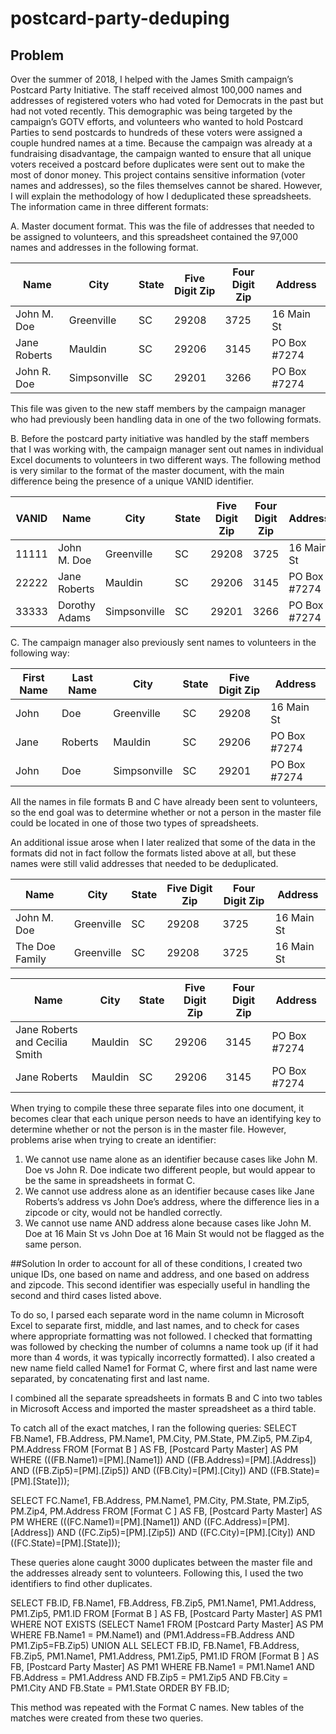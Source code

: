 # postcard-party-deduping
## Problem 
Over the summer of 2018, I helped with the James Smith campaign’s Postcard Party Initiative. The staff received almost 100,000 names and addresses of registered voters who had voted for Democrats in the past but had not voted recently. This demographic was being targeted by the campaign’s GOTV efforts, and volunteers who wanted to hold Postcard Parties to send postcards to hundreds of these voters were assigned a couple hundred names at a time. Because the campaign was already at a fundraising disadvantage, the campaign wanted to ensure that all unique voters received a postcard before duplicates were sent out to make the most of donor money. 
This project contains sensitive information (voter names and addresses), so the files themselves cannot be shared. However, I will explain the methodology of how I deduplicated these spreadsheets.
The information came in three different formats:

A.	Master document format. This was the file of addresses that needed to be assigned to volunteers, and this spreadsheet contained the 97,000 names and addresses in the following format. 

| Name | City | State | Five Digit Zip | Four Digit Zip | Address |
| ------------- | ------------- | ------------- | ------------- | ------------- | ------------- |
| John M. Doe   | Greenville  | SC | 29208 | 3725 | 16 Main St |
| Jane Roberts | Mauldin | SC | 29206 | 3145	| PO Box #7274 |
| John R. Doe | Simpsonville	| SC	| 29201	|3266	| PO Box #7274 |

This file was given to the new staff members by the campaign manager who had previously been handling data in one of the two following formats.

B.	Before the postcard party initiative was handled by the staff members that I was working with, the campaign manager sent out names in individual Excel documents to volunteers in two different ways. The following method is very similar to the format of the master document, with the main difference being the presence of a unique VANID identifier. 

| VANID	| Name | City | State | Five Digit Zip | Four Digit Zip | Address |
| ------------- | ------------- | ------------- | ------------- | ------------- | ------------- | ------------- |
|11111	| John M. Doe	| Greenville |	SC |	29208	| 3725	| 16 Main St |
|22222	| Jane Roberts | Mauldin |	SC	| 29206 |	3145 |	PO Box #7274 |
|33333	| Dorothy Adams |	Simpsonville | SC	| 29201	| 3266	| PO Box #7274 |

C.	The campaign manager also previously sent names to volunteers in the following way:

| First Name	| Last Name	| City	| State |	Five Digit Zip |	Address |
| ------------- | ------------- | ------------- | ------------- | ------------- | ------------- |
|John | 	Doe	| Greenville	| SC	|29208	| 16 Main St |
|Jane |	Roberts	| Mauldin	| SC	|29206	| PO Box #7274 |
|John	| Doe	| Simpsonville	| SC	|29201	| PO Box #7274 |

All the names in file formats B and C have already been sent to volunteers, so the end goal was to determine whether or not a person in the master file could be located in one of those two types of spreadsheets. 

An additional issue arose when I later realized that some of the data in the formats did not in fact follow the formats listed above at all, but these names were still valid addresses that needed to be deduplicated.

| Name | City | State | Five Digit Zip | Four Digit Zip | Address |
| ------------- | ------------- | ------------- | ------------- | ------------- | ------------- |
| John M. Doe   | Greenville  | SC | 29208 | 3725 | 16 Main St |
| The Doe Family  | Greenville  | SC | 29208 | 3725 | 16 Main St |


| Name | City | State | Five Digit Zip | Four Digit Zip | Address |
| ------------- | ------------- | ------------- | ------------- | ------------- | ------------- |
| Jane Roberts and Cecilia Smith | Mauldin | SC | 29206 | 3145	| PO Box #7274 |
| Jane Roberts | Mauldin | SC | 29206 | 3145	| PO Box #7274 |

When trying to compile these three separate files into one document, it becomes clear that each unique person needs to have an identifying key to determine whether or not the person is in the master file. However, problems arise when trying to create an identifier:
1)	We cannot use name alone as an identifier because cases like John M. Doe vs John R. Doe indicate two different people, but would appear to be the same in spreadsheets in format C. 
2)	We cannot use address alone as an identifier because cases like Jane Roberts’s address vs John Doe’s address, where the difference lies in a zipcode or city, would not be handled correctly. 
3)	We cannot use name AND address alone because cases like John M. Doe at 16 Main St vs John Doe at 16 Main St would not be flagged as the same person. 

##Solution
In order to account for all of these conditions, I created two unique IDs, one based on name and address, and one based on address and zipcode. This second identifier was especially useful in handling the second and third cases listed above. 

To do so, I parsed each separate word in the name column in Microsoft Excel  to separate first, middle, and last names, and to check for cases where appropriate formatting was not followed. I checked that formatting was followed by checking the number of columns a name took up (if it had more than 4 words, it was typically incorrectly formatted). I also created a new name field called Name1 for Format C, where first and last name were separated, by concatenating first and last name. 

I combined all the separate spreadsheets in formats B and C into two tables in Microsoft Access and imported the master spreadsheet as a third table. 

To catch all of the exact matches, I ran the following queries:
SELECT FB.Name1, FB.Address, PM.Name1, PM.City, PM.State, PM.Zip5, PM.Zip4, PM.Address
FROM [Format B ] AS FB, [Postcard Party Master] AS PM
WHERE (((FB.Name1)=[PM].[Name1]) AND ((FB.Address)=[PM].[Address]) AND ((FB.Zip5)=[PM].[Zip5]) AND ((FB.City)=[PM].[City]) AND ((FB.State)=[PM].[State]));

SELECT FC.Name1, FB.Address, PM.Name1, PM.City, PM.State, PM.Zip5, PM.Zip4, PM.Address
FROM [Format C ] AS FB, [Postcard Party Master] AS PM
WHERE (((FC.Name1)=[PM].[Name1]) AND ((FC.Address)=[PM].[Address]) AND ((FC.Zip5)=[PM].[Zip5]) AND ((FC.City)=[PM].[City]) AND ((FC.State)=[PM].[State]));

These queries alone caught 3000 duplicates between the master file and the addresses already sent to volunteers. 
Following this, I used the two identifiers to find other duplicates. 

SELECT FB.ID, FB.Name1, FB.Address,  FB.Zip5, PM1.Name1, PM1.Address, PM1.Zip5, PM1.ID
FROM [Format B ] AS FB, [Postcard Party Master] AS PM1
WHERE NOT EXISTS
(SELECT Name1 
FROM [Postcard Party Master] AS PM
WHERE FB.Name1 = PM.Name1) and
(PM1.Address=FB.Address AND
PM1.Zip5=FB.Zip5) 
UNION ALL SELECT FB.ID, FB.Name1, FB.Address,  FB.Zip5, PM1.Name1, PM1.Address, PM1.Zip5, PM1.ID
FROM [Format B ] AS FB, [Postcard Party Master] AS PM1
WHERE FB.Name1 = PM1.Name1 AND 
FB.Address = PM1.Address AND 
FB.Zip5 = PM1.Zip5 AND
FB.City = PM1.City AND 
FB.State = PM1.State
ORDER BY FB.ID;

This method was repeated with the Format C names. New tables of the matches were created from these two queries. 


